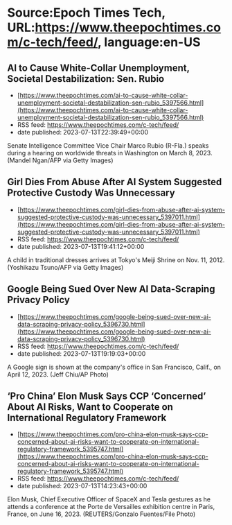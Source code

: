 # Source:Epoch Times Tech, URL:https://www.theepochtimes.com/c-tech/feed/, language:en-US

## AI to Cause White-Collar Unemployment, Societal Destabilization: Sen. Rubio
 - [https://www.theepochtimes.com/ai-to-cause-white-collar-unemployment-societal-destabilization-sen-rubio_5397566.html](https://www.theepochtimes.com/ai-to-cause-white-collar-unemployment-societal-destabilization-sen-rubio_5397566.html)
 - RSS feed: https://www.theepochtimes.com/c-tech/feed/
 - date published: 2023-07-13T22:39:49+00:00

Senate Intelligence Committee Vice Chair Marco Rubio (R-Fla.) speaks during a hearing on worldwide threats in Washington on March 8, 2023. (Mandel Ngan/AFP via Getty Images)

## Girl Dies From Abuse After AI System Suggested Protective Custody Was Unnecessary
 - [https://www.theepochtimes.com/girl-dies-from-abuse-after-ai-system-suggested-protective-custody-was-unnecessary_5397011.html](https://www.theepochtimes.com/girl-dies-from-abuse-after-ai-system-suggested-protective-custody-was-unnecessary_5397011.html)
 - RSS feed: https://www.theepochtimes.com/c-tech/feed/
 - date published: 2023-07-13T19:41:12+00:00

A child in traditional dresses arrives at Tokyo's Meiji Shrine on Nov. 11, 2012. (Yoshikazu Tsuno/AFP via Getty Images)

## Google Being Sued Over New AI Data-Scraping Privacy Policy
 - [https://www.theepochtimes.com/google-being-sued-over-new-ai-data-scraping-privacy-policy_5396730.html](https://www.theepochtimes.com/google-being-sued-over-new-ai-data-scraping-privacy-policy_5396730.html)
 - RSS feed: https://www.theepochtimes.com/c-tech/feed/
 - date published: 2023-07-13T19:19:03+00:00

A Google sign is shown at the company's office in San Francisco, Calif., on April 12, 2023. (Jeff Chiu/AP Photo)

## ‘Pro China’ Elon Musk Says CCP ‘Concerned’ About AI Risks, Want to Cooperate on International Regulatory Framework
 - [https://www.theepochtimes.com/pro-china-elon-musk-says-ccp-concerned-about-ai-risks-want-to-cooperate-on-international-regulatory-framework_5395747.html](https://www.theepochtimes.com/pro-china-elon-musk-says-ccp-concerned-about-ai-risks-want-to-cooperate-on-international-regulatory-framework_5395747.html)
 - RSS feed: https://www.theepochtimes.com/c-tech/feed/
 - date published: 2023-07-13T14:23:43+00:00

Elon Musk, Chief Executive Officer of SpaceX and Tesla gestures as he attends a conference at the Porte de Versailles exhibition centre in Paris, France, on June 16, 2023. (REUTERS/Gonzalo Fuentes/File Photo)

